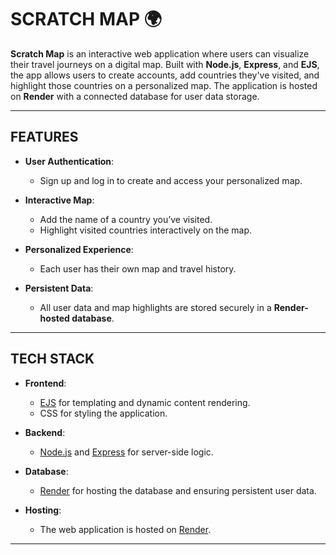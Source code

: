 # SCRATCH MAP 🌍

**Scratch Map** is an interactive web application where users can visualize their travel journeys on a digital map. Built with **Node.js**, **Express**, and **EJS**, the app allows users to create accounts, add countries they've visited, and highlight those countries on a personalized map. The application is hosted on **Render** with a connected database for user data storage.

---

## FEATURES

- **User Authentication**: 
  - Sign up and log in to create and access your personalized map.
  
- **Interactive Map**:
  - Add the name of a country you’ve visited.
  - Highlight visited countries interactively on the map.
  
- **Personalized Experience**:
  - Each user has their own map and travel history.

- **Persistent Data**:
  - All user data and map highlights are stored securely in a **Render-hosted database**.

---

## TECH STACK

- **Frontend**:
  - [EJS](https://ejs.co/) for templating and dynamic content rendering.
  - CSS for styling the application.

- **Backend**:
  - [Node.js](https://nodejs.org/) and [Express](https://expressjs.com/) for server-side logic.

- **Database**:
  - [Render](https://render.com/) for hosting the database and ensuring persistent user data.

- **Hosting**:
  - The web application is hosted on [Render](https://render.com/).

---
